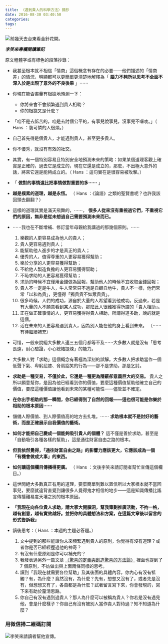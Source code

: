 ```yaml
---
title: 〈遇到貴人的科學方法〉摘抄
date: 2016-08-30 03:40:50
categories:
tags:
---
```


![前幾天去台東看金針花開。](https://c6.staticflickr.com/9/8527/28701172453_14368afdce.jpg)

***李笑來專欄閱讀筆記***

原文粗體字或有標色的段落抄錄：

- 我甚至根本就不相信「情商」這個概念有存在的必要——他們描述的「情商差」的情況，明顯都可以更簡單更清楚地解釋為「 **腦力不夠所以思考不全面不深入於是出現了意外的不良後果** 」⋯⋯
- 你現在能否盡量有根據地預測一下：
    - 你將來會不會頻繁遇到貴人相助？
    - 你的根據又是什麼？
- 「咱不是去訴苦的，咱是去討個公平的，有事兒說事兒，沒事兒不囉唆。」（ Hans ：裝可憐的人很煩。）
- 自己首先得是個貴人，才能遇到貴人，甚至更多貴人。
- 你不優秀，就沒有有效的社交。
- 其實，有一個特別容易且特別安全地預測未來的策略：如果某個道理客觀上確實是正確的，過去它是成立的，現在它還是成立的，那麼，不出極大意外的話，將來它還是能夠成立的。（ Hans ：這句實在是很容易被攻擊。）
- 「 **做對的事情遠比把事情做對重要的多⋯⋯** 」
- **越是樸素的道理，越是永恆。** （ Hans ：《論語》之類的聖賢書呢？也許我該回頭去翻翻？）
- 這樣的道理其實是滿天飛舞的，⋯⋯， **很多人從來沒有重視過它們，不重視它們的原因，無非是從未想過自己需要預測未來而已。**
- ⋯⋯我也在不斷增補、修訂當年母親給我講過的那幾個原則。⋯⋯
    1. 樂觀的人更容易成為他人的貴人；
    2. 貴人更容易遇到貴人；
    3. 能幫助他人進步的才是真正的貴人；
    4. 優秀的人，值得尊重的人更容易獲得幫助；
    5. 樂於分享的人更容易獲得幫助；
    6. 不給他人製造負擔的人更容易獲得幫助；
    7. 不恥求助的人更容易獲得幫助；
    8. 求助的時候不宜僅用金錢做為回報，幫助他人的時候不宜收取金錢回報；
    9. 貴人不一定是牛人，牛人常常只不過是自顧自地牛，貴人不一樣，他們常常「以和為貴」，更懂得「獨貴貴不如眾貴貴」。
    10. 很多時候，人們的成功，源自於大量的人希望看到他成功。反過來，若是有大量的人不願意看到某人成功，那麼此人很難獲得所謂的「貴人相助」。
    11. 正在做正確事情的人，更容易獲得得貴人相助，所謂得道多助，說的就是這個。
    12. 活在未來的人更容易遇到貴人，因為別人能在他的身上看到未來。
    （⋯⋯有待繼續補充）

- 可惜，一般來說絕大多數人連三五個月都等不及⋯⋯大多數人就是沒有「思考長遠，耐心驗證，小心總結提煉」的能力。
- 大多數人對「求助」這個概念有著極為深刻的誤解。大多數人把求助當作一個低聲下氣、卑躬屈膝、脅肩諂笑的行為——那不是求助，那是乞討。
- **求助是一種交易，不僅於此，它還是一種更為隱蔽卻意義巨大的交易。** 貴人之所以願意幫你，是因為他已經看到你的價值，要麼這種價值幫助他確立自己的價值，要麼這種價值讓他看到未來的某種可能性——儘管並不確定。
- **在你出手相助的那一瞬間，你已經得到了自然的回報——這也很可能是你樂於相助的根本原因⋯⋯**
- 儲備人際價值、到人際價值高的地方去扎堆。⋯⋯ **求助根本就不是討好的藝術，而是正確展示自我價值的藝術。**
- **如何才能把自己變成一個能夠吸引貴人的個體？** 這不僅是善於求助，甚至是「自動吸引各種各樣的幫助」，這是通往財富自由之路的根本。
- **但我依然覺得，「通往財富自由之路」的影響力應該更大，它應該成為一個「有機會做成大事」的東西。**
- **如何讓這個欄目傳播得更廣。** （ Hans ：文後李笑來請訂閱者幫忙宣傳這個欄目。）
- 這世間絕大多數真正有用的道理，要麼簡單到難以置信所以大家根本就不當回事兒，要麼就違背直覺到讓很多人覺得鬼才相信的地步——這是知識傳播比謠言傳播難易度天壤之別的根本原因。
- **「我現在向各位貴人求助，請大家大開腦洞，幫我策劃推廣活動，不拘一格，越有創意，越有實效越好。並把你的具體想法和方案，在這篇文章後以留言的形式告訴我」**
- 讀後思考：（ Hans ：本週的主題必答題。）
    1. 文中提到的那些能讓你未來頻繁遇到貴人的原則，你覺得有沒有道理？或者你是否已經經歷過他的神奇？
    2. 有沒有什麼原則是你可以補充的？
    3. 我發表過另外一篇文章 [〈驚喜的定義與創造驚喜的方法論〉](http://b.xinshengdaxue.com/A18.html) 裡面也提到了 7 個原則，不妨做出與上面兩條同樣的思考。
    4. 讀到「我現在就需要各位幫助」及其後面的具體內容，你內心有沒有牴觸？有，為什麼？竟然沒有，為什麼？先有，想想又沒有了，或者先是沒有，但想想又有了，各自都是為什麼？試著留言寫下來，你會發現的，寫下來有助於釐清思路。
    5. 你自己有沒有遇到過貴人？那人為什麼可以被稱為貴人？你若是沒有遇見他，會是什麼樣子？你自己有沒有被別人當作貴人對待過？知不知道為什麼？

### 用微信掃二維碼訂閱

![李笑來請讀者幫他宣傳。](https://c4.staticflickr.com/9/8063/29225208931_892bc05f9e_z.jpg)
